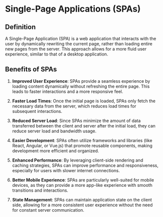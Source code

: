 # Single-Page Applications (SPAs)

## Definition
A Single-Page Application (SPA) is a web application that interacts with the user by dynamically rewriting the current page, rather than loading entire new pages from the server. This approach allows for a more fluid user experience, similar to that of a desktop application.

## Benefits of SPAs

1. **Improved User Experience**: SPAs provide a seamless experience by loading content dynamically without refreshing the entire page. This leads to faster interactions and a more responsive feel.

2. **Faster Load Times**: Once the initial page is loaded, SPAs only fetch the necessary data from the server, which reduces load times for subsequent interactions.

3. **Reduced Server Load**: Since SPAs minimize the amount of data transferred between the client and server after the initial load, they can reduce server load and bandwidth usage.

4. **Easier Development**: SPAs often utilize frameworks and libraries (like React, Angular, or Vue.js) that promote reusable components, making development more efficient and organized.

5. **Enhanced Performance**: By leveraging client-side rendering and caching strategies, SPAs can improve performance and responsiveness, especially for users with slower internet connections.

6. **Better Mobile Experience**: SPAs are particularly well-suited for mobile devices, as they can provide a more app-like experience with smooth transitions and interactions.

7. **State Management**: SPAs can maintain application state on the client side, allowing for a more consistent user experience without the need for constant server communication.